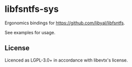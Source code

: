 # libfsntfs-sys

Ergonomics bindings for https://github.com/libyal/libfsntfs.

See examples for usage.


## License

Licenced as LGPL-3.0+ in accordance with libevtx's license.